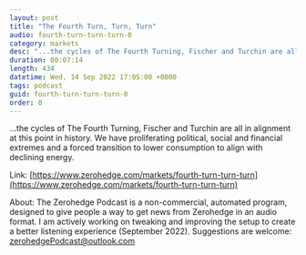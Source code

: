 ```yaml
---
layout: post
title: "The Fourth Turn, Turn, Turn"
audio: fourth-turn-turn-turn-0
category: markets
desc: "...the cycles of The Fourth Turning, Fischer and Turchin are all in alignment at this point in history. We have proliferating political, social and financial extremes and a forced transition to lower consumption to align with declining energy."
duration: 00:07:14
length: 434
datetime: Wed, 14 Sep 2022 17:05:00 +0000
tags: podcast
guid: fourth-turn-turn-turn-0
order: 0
---
```

...the cycles of The Fourth Turning, Fischer and Turchin are all in alignment at this point in history. We have proliferating political, social and financial extremes and a forced transition to lower consumption to align with declining energy.

Link: [https://www.zerohedge.com/markets/fourth-turn-turn-turn](https://www.zerohedge.com/markets/fourth-turn-turn-turn)

About: The Zerohedge Podcast is a non-commercial, automated program, designed to give people a way to get news from Zerohedge in an audio format.  I am actively working on tweaking and improving the setup to create a better listening experience (September 2022).  Suggestions are welcome: [zerohedgePodcast@outlook.com](mailto:zerohedgePodcast@outlook.com)